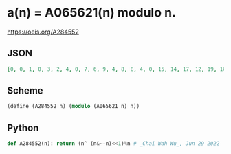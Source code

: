 # a\(n\) \= A065621\(n\) modulo n\.
https://oeis.org/A284552
## JSON
```JSON
[0, 0, 1, 0, 3, 2, 4, 0, 7, 6, 9, 4, 8, 8, 4, 0, 15, 14, 17, 12, 19, 18, 13, 8, 16, 16, 20, 16, 8, 8, 4, 0, 31, 30, 33, 28, 35, 34, 29, 24, 39, 38, 41, 36, 27, 26, 21, 16, 32, 32, 36, 32, 40, 40, 36, 32, 16, 16, 20, 16, 8, 8, 4, 0, 63, 62, 65, 60, 67, 66, 61, 56, 71, 70, 73, 68, 59, 58, 53, 48, 79, 78, 81, 76, 83, 82, 77, 72, 55, 54, 57, 52, 43, 42]
```
## Scheme
```Scheme
(define (A284552 n) (modulo (A065621 n) n))
```
## Python
```Python
def A284552(n): return (n^ (n&~-n)<<1)%n # _Chai Wah Wu_, Jun 29 2022
```
